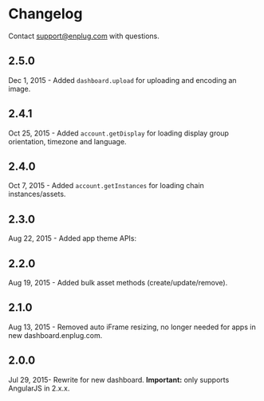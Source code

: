 # Changelog

Contact <support@enplug.com> with questions.

## 2.5.0
Dec 1, 2015 - Added `dashboard.upload` for uploading and encoding an image.

## 2.4.1
Oct 25, 2015 - Added `account.getDisplay` for loading display group orientation, timezone and language.

## 2.4.0
Oct 7, 2015 - Added `account.getInstances` for loading chain instances/assets.

## 2.3.0
Aug 22, 2015 - Added app theme APIs:

## 2.2.0
Aug 19, 2015 - Added bulk asset methods (create/update/remove).

## 2.1.0
Aug 13, 2015 - Removed auto iFrame resizing, no longer needed for apps in new dashboard.enplug.com.

## 2.0.0
Jul 29, 2015- Rewrite for new dashboard. **Important:** only supports AngularJS in 2.x.x.
